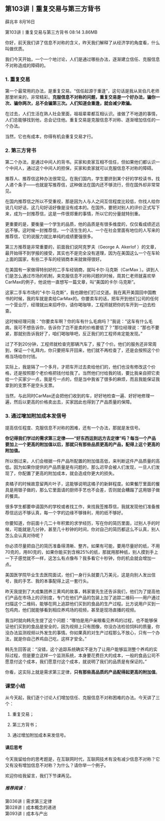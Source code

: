 

## 第103讲丨重复交易与第三方背书


薛兆丰
8月16日

第103讲丨重复交易与第三方背书
08:14 3.86MB


你好，前天我们讲了信息不对称的含义，昨天我们解释了从经济学的角度看，什么叫做优质。

我们今天开始，一个一个地讨论，人们是通过哪些办法，逐渐建立信任、克服信息不对称造成的障碍的。

### 1. 重复交易

第一个最常用的办法，是重复交易。“信任起源于重逢”，这句话是我从吴伯凡老师那里听来的，非常精彩。**克服信息不对称的问题，重复交易是一个好办法，骗你一次、骗你两次，总不会骗第三次。人们知道会重逢，就会减少欺骗。**

在过去，人们生活在熟人社会里面，祖祖辈辈都互相认识。谁做了不地道的事情，人们总能够找到他，总会记住他。重复交易是克服信息不对称、逐渐增加信任的一个办法。

当然，它也有成本，你得有机会重复交易才行。

### 2. 第三方背书

第二个办法，是通过中间人的背书。买家和卖家互相不信任，但如果他们都认识一个中间人，通过这个中间人的担保，买家和卖家就可以克服信息不对称的障碍。

推荐人、推荐信这种办法很常见。在我们国内，学生要挤到某个好的学校读书，找人递个条子——也就是写推荐信，这种做法在国内还不够流行，但在国外却非常常见。

在国内推荐信之所以不受重视，那是因为人与人之间互信程度比较低，你找人给你说几句好话，这几句好话好像是没有成本的。在国外，要把对别人的评价正式写下来，成为一封推荐信，这是一件很郑重的事情，所以它的分量就特别重。

更重要的是，要衡量一个学生的品质，他的品质是有很多维度的，仅仅看成绩还远远不够。这时候一封推荐信，一个活生生的人、一个在社会里面有地位的人写来的推荐信，它的说服力就比单纯的成绩要强很多。

第三方推荐是非常重要的，前面我们说阿克罗夫（George A. Akerlof ）的文章，最开始得不到学报的接受，其实也不是完全没有道理，因为在美国这么一个在车轮上面的国家，有些二手车的经销商本来就做得很好。

在美国有一家做得特别好的二手车经销商，就叫卡尔·马克斯（CarMax ）。讲到人们是怎么通过市场的机制，来克服信息不对称问题的时候，周其仁老师就喜欢举CarMax的例子，他说他一直想写一篇文章，叫“美国的卡尔·马克斯”。

这家二手车市场的“卡尔·马克斯”，我也跟他们打过交道。我在离开美国回中国教书的时候，我的车就是卖给CarMax的。你要卖车的话，把车开到他们公司的任何一个营业厅，经理就出来招呼你，请你喝咖啡，工程师就把你的车开到一边去检查。

这时候经理问我：“你要卖车啊？你的车有什么毛病吗？”我说：“这车有什么毛病，我可不想告诉你，告诉你了岂不是卖的价格要低了？”那位经理说：“那也不要紧，那就别告诉我好了，咱们喝咖啡吧，反正我们的工程师肯定能发现。”

过了不到20分钟，工程师就检查完那辆汽车了，报了个价。他们的服务还非常周到，保证一个礼拜内，你只要把车开回来，他们就不再检查了，还是会按照这个价格当场给你付钱。

实际上，我是隔了一个多月，才把车开过去卖给他们的，他们也没有修改这个价格，还是按照那个老价格把钱付给我了。当然他们付给我的钱，要比我亲自把它卖给一个买家少一点，我是亏一点的，但是当中我省了很多的麻烦，而且我能保证我拿到的支票不是空头支票。

当然，与此同时CarMax还会把他们收到的车，好好地检查一遍、好好地修理一遍，然后以更高的价格卖出去，买家因此也得到了产品质量的保障。


### 3. 通过增加附加成本发信号

提高信任程度、克服信息不对称的困难，还有一个办法，那就是发信号。

**你记得我们学过的需求第三定律——“好东西运到远方去定律”吗？每当一个产品要加上一个更高的附加值以后，那就只有那些品质更高的产品，配得上这个更高的附加值。**

所以倒过来，人们会根据一件产品所配置的附加值高低，来判断这件产品质量的高低。因为如果你提供的产品质量是有问题的，那么迟早会被人们发现，一旦人们发现了，你配置了更高的附加成本，就会造成你更大的损失。

卖橘子的时候故意留两片叶子，这能够说明这橘子的新鲜程度。如果餐厅里面的餐具是用银子做的，那么它里面请的厨师手艺也不会差，否则就会糟蹋了这用银子做的餐具。

很多学生都要申请国外的学校或者找工作，来找我签推荐信，我就发现他们准备推荐信远远不够认真，每一个字的边缘不够锋利，用的纸不够好。

你要知道，你前面十几二十年积累的求学经历，写在你的简历里面，过别人手的时候，可能就是几分钟，甚至几十秒钟的时间，你对自己的简历都这么不认真，别人怎么会认真对待呢？

你必须尽量把自己的简历准备得清晰、整齐。如果有可能，要用尽量好的纸，不用70克的，用80克的，如果你能买到含棉25%的纸，那就用那种纸，别人摸到手上一下子感觉就不一样，这怎么有点像布？我多看它十秒钟，你的机会就会增加一点。

美国医学院毕业生去医院面试，他们一身行头就要几万美元，这是向别人发出信号，我的手艺、我的本事配得上这一套行头。

昨天我提到了大成集团养三黄鸡的故事，韩家寰先生还告诉我们，他们为了提高他们产品在市场上的识别度，专门在他们产品的包装上加了追踪二维码——用户通过扫描这个二维码，能够在网上追踪他们买到的食品的生产过程。比方说用户买到一包鸡肉，他们就能够看到相应养鸡场的视频，甚至是现场直播的视频。

我当时就向韩先生提了这个问题：“哪怕是用户亲眼看见养鸡的过程，也不能够保证他们买到的食品是安全的，因为视频上只有图像，你没办法检验饲料的质量，你没办法监测视频以外发生的事情。你如果真的对生产过程那么不放心，只有一个办法，就是你自己养鸡自己吃，这样才安全。”

韩先生回答说：“没错，这个追踪系统确实不是为了让用户能够监测整个养鸡的实际过程，但是要立这样一个监测系统，本身要花费巨大的成本，一般的食品公司不愿意付这个成本，我们愿意付这个成本，就说明了我们的品质是有保证的。”

你看，这实际上就是需求第三定律，**只有那些高品质的产品配得起更高的附加值**。

### 课堂小结

从今天起，我们逐个讨论人们增加信任、克服信息不对称困难的办法。今天讲了三个：

1. 重复交易；

2. 第三方背书；

3. 通过增加附加成本来发信号。

#### 课后思考

今天我留给你的思考题是，在互联网时代，互联网技术有没有减少信息不对称？它又有没有增加信息不对称？为什么？请你举一个例子。

欢迎你给我留言，我们下节课再见。

##### 推荐阅读：

第036讲丨需求第三定律  
第028讲丨成本概念的递进  
第093讲丨成本与产出  

